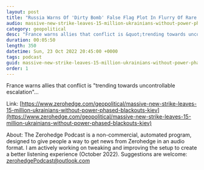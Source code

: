 ```yaml
---
layout: post
title: "Russia Warns Of 'Dirty Bomb' False Flag Plot In Flurry Of Rare Calls To Western Leaders"
audio: massive-new-strike-leaves-15-million-ukrainians-without-power-phased-blackouts-kiev-1
category: geopolitical
desc: "France warns allies that conflict is &quot;trending towards uncontrollable escalation&quot;..."
duration: 00:05:50
length: 350
datetime: Sun, 23 Oct 2022 20:45:00 +0000
tags: podcast
guid: massive-new-strike-leaves-15-million-ukrainians-without-power-phased-blackouts-kiev-0
order: 1
---
```

France warns allies that conflict is &quot;trending towards uncontrollable escalation&quot;...

Link: [https://www.zerohedge.com/geopolitical/massive-new-strike-leaves-15-million-ukrainians-without-power-phased-blackouts-kiev](https://www.zerohedge.com/geopolitical/massive-new-strike-leaves-15-million-ukrainians-without-power-phased-blackouts-kiev)

About: The Zerohedge Podcast is a non-commercial, automated program, designed to give people a way to get news from Zerohedge in an audio format.  I am actively working on tweaking and improving the setup to create a better listening experience (October 2022).  Suggestions are welcome: [zerohedgePodcast@outlook.com](mailto:zerohedgePodcast@outlook.com)